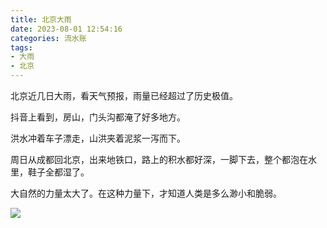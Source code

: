 ```yaml
---
title: 北京大雨
date: 2023-08-01 12:54:16
categories: 流水账
tags: 
- 大雨
- 北京
---
```


北京近几日大雨，看天气预报，雨量已经超过了历史极值。

抖音上看到，房山，门头沟都淹了好多地方。

洪水冲着车子漂走，山洪夹着泥浆一泻而下。

周日从成都回北京，出来地铁口，路上的积水都好深，一脚下去，整个都泡在水里，鞋子全都湿了。

大自然的力量太大了。在这种力量下，才知道人类是多么渺小和脆弱。

![](大雨.jpg)
